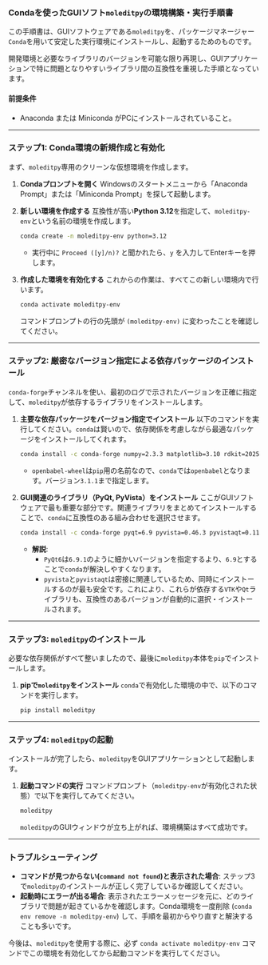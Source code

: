### Condaを使ったGUIソフト`moleditpy`の環境構築・実行手順書

この手順書は、GUIソフトウェアである`moleditpy`を、パッケージマネージャー`Conda`を用いて安定した実行環境にインストールし、起動するためのものです。

開発環境と必要なライブラリのバージョンを可能な限り再現し、GUIアプリケーションで特に問題となりやすいライブラリ間の互換性を重視した手順となっています。

#### 前提条件

  * Anaconda または Miniconda がPCにインストールされていること。

-----

### ステップ1: Conda環境の新規作成と有効化

まず、`moleditpy`専用のクリーンな仮想環境を作成します。

1.  **Condaプロンプトを開く**
    Windowsのスタートメニューから「Anaconda Prompt」または「Miniconda Prompt」を探して起動します。

2.  **新しい環境を作成する**
    互換性が高い**Python 3.12**を指定して、`moleditpy-env`という名前の環境を作成します。

    ```bash
    conda create -n moleditpy-env python=3.12
    ```

      * 実行中に `Proceed ([y]/n)?` と聞かれたら、`y` を入力してEnterキーを押します。

3.  **作成した環境を有効化する**
    これからの作業は、すべてこの新しい環境内で行います。

    ```bash
    conda activate moleditpy-env
    ```

    コマンドプロンプトの行の先頭が `(moleditpy-env)` に変わったことを確認してください。

-----

### ステップ2: 厳密なバージョン指定による依存パッケージのインストール

`conda-forge`チャンネルを使い、最初のログで示されたバージョンを正確に指定して、`moleditpy`が依存するライブラリをインストールします。

1.  **主要な依存パッケージをバージョン指定でインストール**
    以下のコマンドを実行してください。`conda`は賢いので、依存関係を考慮しながら最適なパッケージをインストールしてくれます。

    ```bash
    conda install -c conda-forge numpy=2.3.3 matplotlib=3.10 rdkit=2025.9.1 openbabel=3.1.1
    ```
    
      * `openbabel-wheel`は`pip`用の名前なので、`conda`では`openbabel`となります。バージョン`3.1.1`まで指定します。

2.  **GUI関連のライブラリ（PyQt, PyVista）をインストール**
    ここがGUIソフトウェアで最も重要な部分です。関連ライブラリをまとめてインストールすることで、`conda`に互換性のある組み合わせを選択させます。

    ```bash
    conda install -c conda-forge pyqt=6.9 pyvista=0.46.3 pyvistaqt=0.11.3
    ```

      * **解説**:
          * `PyQt6`は`6.9.1`のように細かいバージョンを指定するより、`6.9`とすることで`conda`が解決しやすくなります。
          * `pyvista`と`pyvistaqt`は密接に関連しているため、同時にインストールするのが最も安全です。これにより、これらが依存する`VTK`や`Qt`ライブラリも、互換性のあるバージョンが自動的に選択・インストールされます。

-----

### ステップ3: `moleditpy`のインストール

必要な依存関係がすべて整いましたので、最後に`moleditpy`本体を`pip`でインストールします。

1.  **pipで`moleditpy`をインストール**
    `conda`で有効化した環境の中で、以下のコマンドを実行します。

    ```bash
    pip install moleditpy
    ```

-----

### ステップ4: `moleditpy`の起動

インストールが完了したら、`moleditpy`をGUIアプリケーションとして起動します。

1.  **起動コマンドの実行**
    コマンドプロンプト（`moleditpy-env`が有効化された状態）で以下を実行してみてください。

    ```bash
    moleditpy
    ```

    `moleditpy`のGUIウィンドウが立ち上がれば、環境構築はすべて成功です。


-----

### トラブルシューティング

  * **コマンドが見つからない(`command not found`)と表示された場合**: ステップ3で`moleditpy`のインストールが正しく完了しているか確認してください。
  * **起動時にエラーが出る場合**: 表示されたエラーメッセージを元に、どのライブラリで問題が起きているかを確認します。Conda環境を一度削除 (`conda env remove -n moleditpy-env`) して、手順を最初からやり直すと解決することも多いです。

今後は、`moleditpy`を使用する際に、必ず `conda activate moleditpy-env` コマンドでこの環境を有効化してから起動コマンドを実行してください。
